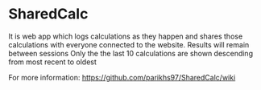 # SharedCalc
It is web app which logs calculations as they happen and shares those calculations with everyone connected to the website.
Results will remain between sessions
Only the the last 10 calculations are shown descending from most recent to oldest

For more information: https://github.com/parikhs97/SharedCalc/wiki
